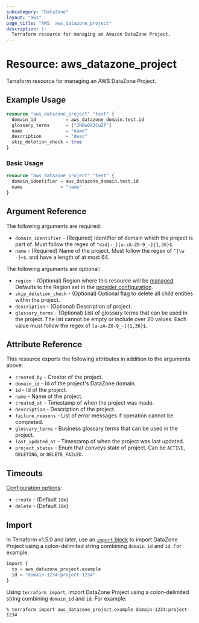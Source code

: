 ```yaml
---
subcategory: "DataZone"
layout: "aws"
page_title: "AWS: aws_datazone_project"
description: |-
  Terraform resource for managing an Amazon DataZone Project.
---
```

# Resource: aws_datazone_project

Terraform resource for managing an AWS DataZone Project.

## Example Usage

```terraform
resource "aws_datazone_project" "test" {
  domain_id           = aws_datazone_domain.test.id
  glossary_terms      = ["2N8w6XJCwZf"]
  name                = "name"
  description         = "desc"
  skip_deletion_check = true
}
```

### Basic Usage

```terraform
resource "aws_datazone_project" "test" {
  domain_identifier = aws_datazone_domain.test.id
  name              = "name"
}
```

## Argument Reference

The following arguments are required:

* `domain_identifier` - (Required) Identifier of domain which the project is part of. Must follow the regex of `^dzd[-_][a-zA-Z0-9_-]{1,36}$`.
* `name` - (Required) Name of the project. Must follow the regex of `^[\w -]+$`. and have a length of at most 64.

The following arguments are optional:

* `region` - (Optional) Region where this resource will be [managed](https://docs.aws.amazon.com/general/latest/gr/rande.html#regional-endpoints). Defaults to the Region set in the [provider configuration](https://registry.terraform.io/providers/hashicorp/aws/latest/docs#aws-configuration-reference).
* `skip_deletion_check` - (Optional) Optional flag to delete all child entities within the project.
* `description` - (Optional) Description of project.
* `glossary_terms` - (Optional) List of glossary terms that can be used in the project. The list cannot be empty or include over 20 values. Each value must follow the regex of `[a-zA-Z0-9_-]{1,36}$`.

## Attribute Reference

This resource exports the following attributes in addition to the arguments above:

* `created_by` - Creator of the project.
* `domain_id` - Id of the project's DataZone domain.
* `id` - Id of the project.
* `name` - Name of the project.
* `created_at` - Timestamp of when the project was made.
* `description` - Description of the project.
* `failure_reasons` - List of error messages if operation cannot be completed.
* `glossary_terms` - Business glossary terms that can be used in the project.
* `last_updated_at` - Timestamp of when the project was last updated.
* `project_status` -  Enum that conveys state of project. Can be `ACTIVE`, `DELETING`, or `DELETE_FAILED`.

## Timeouts

[Configuration options](https://developer.hashicorp.com/terraform/language/resources/syntax#operation-timeouts):

* `create` - (Default `10m`)
* `delete` - (Default `10m`)

## Import

In Terraform v1.5.0 and later, use an [`import` block](https://developer.hashicorp.com/terraform/language/import) to import DataZone Project using a colon-delimited string combining `domain_id` and `id`. For example:

```terraform
import {
  to = aws_datazone_project.example
  id = "domain-1234:project-1234"
}
```

Using `terraform import`, import DataZone Project using a colon-delimited string combining `domain_id` and `id`. For example:

```console
% terraform import aws_datazone_project.example domain-1234:project-1234
```
